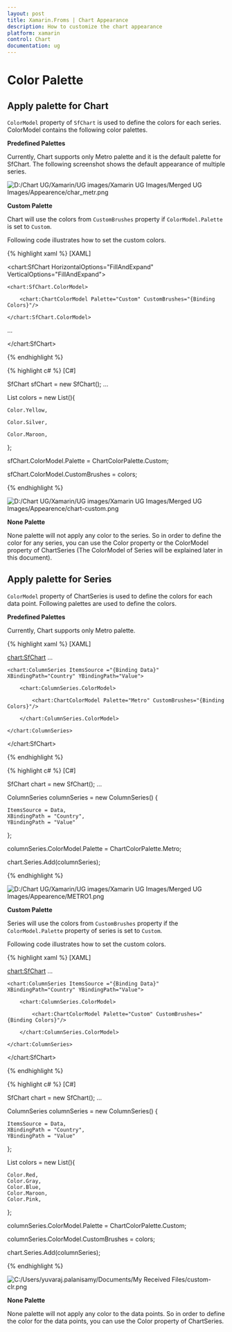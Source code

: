 ```yaml
---
layout: post
title: Xamarin.Froms | Chart Appearance
description: How to customize the chart appearance
platform: xamarin
control: Chart
documentation: ug
---
```


# Color Palette

## Apply palette for Chart

`ColorModel` property of `SfChart` is used to define the colors for each series. ColorModel contains the following color palettes.

**Predefined Palettes**

Currently, Chart supports only Metro palette and it is the default palette for SfChart. The following screenshot shows the default appearance of multiple series.

![D:/Chart UG/Xamarin/UG images/Xamarin UG Images/Merged UG Images/Appearence/char_metr.png](appearance_images/appearance_img1.png)

**Custom Palette**

Chart will use the colors from `CustomBrushes` property if `ColorModel.Palette` is set to `Custom`.

Following code illustrates how to set the custom colors.

{% highlight xaml %}
[XAML]

<chart:SfChart HorizontalOptions="FillAndExpand" VerticalOptions="FillAndExpand">

	<chart:SfChart.ColorModel>

		<chart:ChartColorModel Palette="Custom" CustomBrushes="{Binding Colors}"/>

	</chart:SfChart.ColorModel>

...

</chart:SfChart>

{% endhighlight %}

{% highlight c# %}
[C#]

SfChart sfChart = new SfChart();
...

List<Color> colors = new List<Color>(){

	Color.Yellow,

	Color.Silver,

	Color.Maroon,                             

};

sfChart.ColorModel.Palette = ChartColorPalette.Custom;

sfChart.ColorModel.CustomBrushes = colors; 

{% endhighlight %}

![D:/Chart UG/Xamarin/UG images/Xamarin UG Images/Merged UG Images/Appearence/chart-custom.png](appearance_images/appearance_img2.png)

**None Palette**

None palette will not apply any color to the series. So in order to define the color for any series, you can use the Color property or the ColorModel property of ChartSeries (The ColorModel of Series will be explained later in this document).

## Apply palette for Series

`ColorModel` property of ChartSeries is used to define the colors for each data point. Following palettes are used to define the colors.

**Predefined Palettes**

Currently, Chart supports only Metro palette.

{% highlight xaml %}
[XAML]

<chart:SfChart>
...

	<chart:ColumnSeries ItemsSource ="{Binding Data}" XBindingPath="Country" YBindingPath="Value">

		<chart:ColumnSeries.ColorModel>

			<chart:ChartColorModel Palette="Metro" CustomBrushes="{Binding Colors}"/>

		</chart:ColumnSeries.ColorModel>

	</chart:ColumnSeries>

</chart:SfChart>

{% endhighlight %}

{% highlight c# %}
[C#]

SfChart chart = new SfChart();
...

ColumnSeries columnSeries = new ColumnSeries() { 

	ItemsSource = Data, 
	XBindingPath = "Country", 
	YBindingPath = "Value" 
	
};

columnSeries.ColorModel.Palette = ChartColorPalette.Metro;

chart.Series.Add(columnSeries);

{% endhighlight %}

![D:/Chart UG/Xamarin/UG images/Xamarin UG Images/Merged UG Images/Appearence/METRO1.png](appearance_images/appearance_img3.png)

**Custom Palette**

Series will use the colors from `CustomBrushes` property if the `ColorModel.Palette` property of series is set to `Custom`.

Following code illustrates how to set the custom colors.

{% highlight xaml %}
[XAML]

<chart:SfChart>
...

	<chart:ColumnSeries ItemsSource ="{Binding Data}" XBindingPath="Country" YBindingPath="Value">

		<chart:ColumnSeries.ColorModel>

			<chart:ChartColorModel Palette="Custom" CustomBrushes="{Binding Colors}"/>

		</chart:ColumnSeries.ColorModel>

	</chart:ColumnSeries>

</chart:SfChart>

{% endhighlight %}

{% highlight c# %}
[C#]

SfChart chart = new SfChart();
...

ColumnSeries columnSeries = new ColumnSeries() { 

	ItemsSource = Data, 
	XBindingPath = "Country", 
	YBindingPath = "Value" 

};

List<Color> colors = new List<Color>(){

	Color.Red,
	Color.Gray,
	Color.Blue,
	Color.Maroon,
	Color.Pink,               

};

columnSeries.ColorModel.Palette = ChartColorPalette.Custom;

columnSeries.ColorModel.CustomBrushes = colors;

chart.Series.Add(columnSeries);

{% endhighlight %}

![C:/Users/yuvaraj.palanisamy/Documents/My Received Files/custom-clr.png](appearance_images/appearance_img4.png)

**None Palette**

None palette will not apply any color to the data points. So in order to define the color for the data points, you can use the Color property of ChartSeries.
